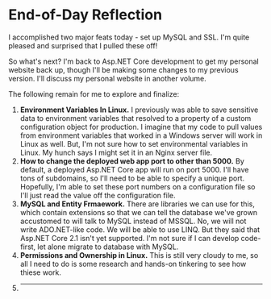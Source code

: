 # End-of-Day Reflection

I accomplished two major feats today - set up MySQL and SSL. I'm quite pleased and surprised that I pulled these off!

So what's next? I'm back to Asp.NET Core development to get my personal website back up, though I'll be making some changes to my previous
version. I'll discuss my personal website in another volume.

The following remain for me to explore and finalize:

1. **Environment Variables In Linux.** I previously was able to save sensitive data to environment variables that resolved to a property of a
custom configuration object for production. I imagine that my code to pull values from environment variables that worked in a Windows server will
work in Linux as well. But, I'm not sure how to set environmental variables in Linux. My hunch says I might set it in an Nginx server file.
2. **How to change the deployed web app port to other than 5000.** By default, a deployed Asp.NET Core app will run on port 5000. I'll have
tons of subdomains, so I'll need to be able to specify a unique port. Hopefully, I'm able to set these port numbers on a configuration file
so I'll just read the value off the configuration file.
3. **MySQL and Entity Frmaework.** There are libraries we can use for this, which contain extensions so that we can tell the database we've
grown accustomed to will talk to MySQL instead of MSSQL. No, we will not write ADO.NET-like code. We will be able to use LINQ. But they said that
Asp.NET Core 2.1 isn't yet supported. I'm not sure if I can develop code-first, let alone migrate to database with MySQL.
4. **Permissions and Ownership in Linux.** This is still very cloudy to me, so all I need to do is some research and hands-on tinkering to see
how thiese work.
5. ** **